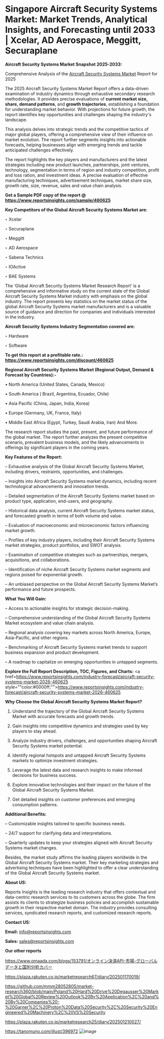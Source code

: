 # Singapore Aircraft Security Systems Market: Market Trends, Analytical Insights, and Forecasting until 2033 | Xcelar, AD Aerospace, Meggitt, Securaplane

<strong>Aircraft Security Systems Market Snapshot 2025-2033:</strong>

Comprehensive Analysis of the <a href=https://www.reportsinsights.com/sample/460625>Aircraft Security Systems Market</a> Report for 2025

The 2025 Aircraft Security Systems Market Report offers a data-driven examination of industry dynamics through exhaustive secondary research methodologies. It provides precise evaluations of <strong>current market size, share, demand patterns</strong>, and <strong>growth trajectories</strong>, establishing a foundation for understanding market behavior. With projections for future growth, the report identifies key opportunities and challenges shaping the industry's landscape.

This analysis delves into strategic trends and the competitive tactics of major global players, offering a comprehensive view of their influence on market evolution. The report further segments insights into actionable forecasts, helping businesses align with emerging trends and tackle anticipated challenges effectively.

The report highlights the key players and manufacturers and the latest strategies including new product launches, partnerships, joint ventures, technology, segmentation in terms of region and industry competition, profit and loss ration, and investment ideas. A precise evaluation of effective manufacturing techniques, advertisement techniques, market share size, growth rate, size, revenue, sales and value chain analysis.

<strong>Get a Sample PDF copy of the report @ <a href=https://www.reportsinsights.com/sample/460625 style=color:#0000ff;>https://www.reportsinsights.com/sample/460625</a></strong>

<strong>Key Competitors of the Global Aircraft Security Systems Market are:</strong>

‣ Xcelar

‣ Securaplane

‣ Meggitt

‣ AD Aerospace

‣ Sabena Technics

‣ IOActive

‣ BAE Systems

The ‘Global Aircraft Security Systems Market Research Report’ is a comprehensive and informative study on the current state of the Global Aircraft Security Systems Market industry with emphasis on the global industry. The report presents key statistics on the market status of the global Aircraft Security Systems market manufacturers and is a valuable source of guidance and direction for companies and individuals interested in the industry.

<strong>Aircraft Security Systems Industry Segmentation covered are:</strong>

‣ Hardware

‣ Software

<strong>To get this report at a profitable rate.: <a href=https://www.reportsinsights.com/discount/460625 style=color:#0000ff;>https://www.reportsinsights.com/discount/460625</a></strong>

<strong>Regional Aircraft Security Systems Market (Regional Output, Demand &amp; Forecast by Countries):-</strong>

• North America (United States, Canada, Mexico)

• South America ( Brazil, Argentina, Ecuador, Chile)

• Asia Pacific (China, Japan, India, Korea)

• Europe (Germany, UK, France, Italy)

• Middle East Africa (Egypt, Turkey, Saudi Arabia, Iran) And More.

The research report studies the past, present, and future performance of the global market. The report further analyzes the present competitive scenario, prevalent business models, and the likely advancements in offerings by significant players in the coming years.

<strong>Key Features of the Report:</strong>

– Exhaustive analysis of the Global Aircraft Security Systems Market, including drivers, restraints, opportunities, and challenges.

– Insights into Aircraft Security Systems market dynamics, including recent technological advancements and innovation trends.

– Detailed segmentation of the Aircraft Security Systems market based on product type, application, end-users, and geography.

– Historical data analysis, current Aircraft Security Systems market status, and forecasted growth in terms of both volume and value.

– Evaluation of macroeconomic and microeconomic factors influencing market growth.

– Profiles of key industry players, including their Aircraft Security Systems market strategies, product portfolios, and SWOT analysis.

– Examination of competitive strategies such as partnerships, mergers, acquisitions, and collaborations.

– Identification of niche Aircraft Security Systems market segments and regions poised for exponential growth.

– An unbiased perspective on the Global Aircraft Security Systems Market’s performance and future prospects.

<strong>What You Will Gain:</strong>

– Access to actionable insights for strategic decision-making.

– Comprehensive understanding of the Global Aircraft Security Systems Market ecosystem and value chain analysis.

– Regional analysis covering key markets across North America, Europe, Asia-Pacific, and other regions.

– Benchmarking of Aircraft Security Systems market trends to support business expansion and product development.

– A roadmap to capitalize on emerging opportunities in untapped segments.

<strong>Explore the Full Report Description, TOC, Figures, and Charts:</strong>
<a href=https://www.reportsinsights.com/industry-forecast/aircraft-security-systems-market-2026-460625 style=""color:#0000ff;"">https://www.reportsinsights.com/industry-forecast/aircraft-security-systems-market-2026-460625</a>

<strong>Why Choose the Global Aircraft Security Systems Market Report?</strong>

1. Understand the trajectory of the Global Aircraft Security Systems Market with accurate forecasts and growth trends.

2. Gain insights into competitive dynamics and strategies used by key players to stay ahead.

3. Analyze industry drivers, challenges, and opportunities shaping Aircraft Security Systems market potential.

4. Identify regional hotspots and untapped Aircraft Security Systems markets to optimize investment strategies.

5. Leverage the latest data and research insights to make informed decisions for business success.

6. Explore innovative technologies and their impact on the future of the Global Aircraft Security Systems Market.

7. Get detailed insights on customer preferences and emerging consumption patterns.

<strong>Additional Benefits:</strong>

– Customizable insights tailored to specific business needs.

– 24/7 support for clarifying data and interpretations.

– Quarterly updates to keep your strategies aligned with Aircraft Security Systems market changes.

Besides, the market study affirms the leading players worldwide in the Global Aircraft Security Systems market. Their key marketing strategies and advertising techniques have been highlighted to offer a clear understanding of the Global Aircraft Security Systems market.

<strong><strong>About US</strong>:</strong>

Reports Insights is the leading research industry that offers contextual and data-centric research services to its customers across the globe. The firm assists its clients to strategize business policies and accomplish sustainable growth in their respective market domain. The industry provides consulting services, syndicated research reports, and customized research reports.

<strong>Contact US:</strong>

<p class=><b>Email:</b> <a href=mailto:info@reportsinsights.com>info@reportsinsights.com</a></p>
<p class=><b>Sales:</b> <a href=mailto:sales@reportsinsights.com>sales@reportsinsights.com</a></p>

<strong>Our other reports</strong>

<a href=https://www.omaada.com/blogs/153791/オンライン決済API-市場-グローバルデータと国別分析カバー>https://www.omaada.com/blogs/153791/オンライン決済API-市場-グローバルデータと国別分析カバー</a>

<a href=https://plaza.rakuten.co.jp/marketresearch67/diary/202501170019/>https://plaza.rakuten.co.jp/marketresearch67/diary/202501170019/</a>

<a href=https://github.com/mmm28052805/market-research360/blob/main/Poland%20Hard%20Drive%20Degausser%20Market%20Global%20Review%20Outlook%20By%20Application%2C%20and%20By%20Companies%20-%20Garner%2C%20Proton%20Data%20Security%2C%20Security%20Engineered%20Machinery%2C%20VS%20Security>https://github.com/mmm28052805/market-research360/blob/main/Poland%20Hard%20Drive%20Degausser%20Market%20Global%20Review%20Outlook%20By%20Application%2C%20and%20By%20Companies%20-%20Garner%2C%20Proton%20Data%20Security%2C%20Security%20Engineered%20Machinery%2C%20VS%20Security</a>

<a href=https://plaza.rakuten.co.jp/marketresearch25/diary/202501210027/>https://plaza.rakuten.co.jp/marketresearch25/diary/202501210027/</a>

<a href=https://tanomuno.com/illust/396972>https://tanomuno.com/illust/396972</a>
![image](https://github.com/user-attachments/assets/703b7251-cd4e-48e3-ab57-1511ee249609)
